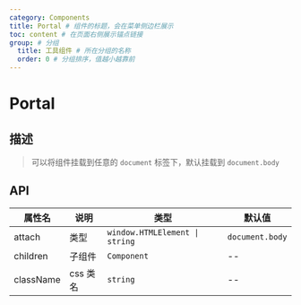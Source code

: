 ```yaml
---
category: Components
title: Portal # 组件的标题，会在菜单侧边栏展示
toc: content # 在页面右侧展示锚点链接
group: # 分组
  title: 工具组件 # 所在分组的名称
  order: 0 # 分组排序，值越小越靠前
---
```


# Portal

## 描述

> 可以将组件挂载到任意的 `document` 标签下，默认挂载到 `document.body`

## API

| 属性名    | 说明     | 类型                           | 默认值          |
| --------- | -------- | ------------------------------ | --------------- |
| attach    | 类型     | `window.HTMLElement \| string` | `document.body` |
| children  | 子组件   | `Component`                    | --              |
| className | css 类名 | `string`                       | --              |
